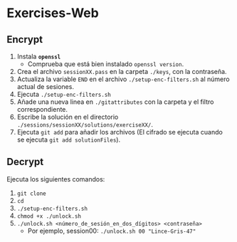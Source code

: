 # Exercises-Web

## Encrypt

1. Instala **`openssl`**
   - Comprueba que está bien instalado `openssl version`.
2. Crea el archivo `sessionXX.pass` en la carpeta `./keys`, con la contraseña.
3. Actualiza la variable `END` en el archivo `./setup-enc-filters.sh` al número actual de sesiones.
4. Ejecuta `./setup-enc-filters.sh`
5. Añade una nueva linea en `./gitattributes` con la carpeta y el filtro correspondiente.
6. Escribe la solución en el directorio `./sessions/sessionXX/solutions/exerciseXX/`.
7. Ejecuta `git add` para añadir los archivos (El cifrado se ejecuta cuando se ejecuta `git add solutionFiles`).

## Decrypt

Ejecuta los siguientes comandos:

1. `git clone`
2. `cd`
3. `./setup-enc-filters.sh`
4. `chmod +x ./unlock.sh`
5. `./unlock.sh <número_de_sesión_en_dos_dígitos> <contraseña>`
   - Por ejemplo, session00: `./unlock.sh 00 "Lince-Gris-47"`
